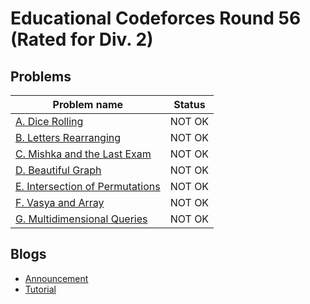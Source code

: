 # Educational Codeforces Round 56 (Rated for Div. 2)

## Problems

|Problem name|Status|
|------------|---------|
| [A. Dice Rolling](problems/A._Dice_Rolling.md)|NOT OK|
| [B. Letters Rearranging](problems/B._Letters_Rearranging.md)|NOT OK|
| [C. Mishka and the Last Exam](problems/C._Mishka_and_the_Last_Exam.md)|NOT OK|
| [D. Beautiful Graph](problems/D._Beautiful_Graph.md)|NOT OK|
| [E. Intersection of Permutations](problems/E._Intersection_of_Permutations.md)|NOT OK|
| [F. Vasya and Array](problems/F._Vasya_and_Array.md)|NOT OK|
| [G. Multidimensional Queries](problems/G._Multidimensional_Queries.md)|NOT OK|
## Blogs

- [Announcement](blogs/Announcement.md)
- [Tutorial](blogs/Tutorial.md)
